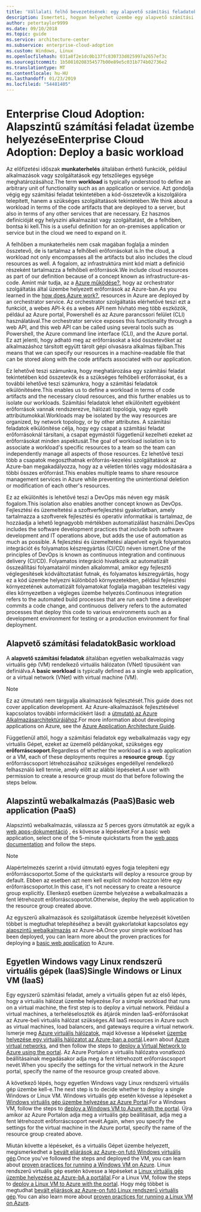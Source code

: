 ```yaml
---
title: 'Vállalati felhő bevezetésének: egy alapvető számítási feladatok üzembe helyezése'
description: Ismerteti, hogyan helyezhet üzembe egy alapvető számítási feladatok Azure-bA
author: petertaylor9999
ms.date: 09/10/2018
ms.topic: guide
ms.service: architecture-center
ms.subservice: enterprise-cloud-adoption
ms.custom: Windows, Linux
ms.openlocfilehash: 031a8f2e1dc0b137fc830733d025997a2657ef3c
ms.sourcegitcommit: 1b50810208354577b00e89e5c031b774b02736e2
ms.translationtype: MT
ms.contentlocale: hu-HU
ms.lasthandoff: 01/23/2019
ms.locfileid: "54481405"
---
```

# <a name="enterprise-cloud-adoption-deploy-a-basic-workload"></a><span data-ttu-id="2061b-103">Enterprise Cloud Adoption: Alapszintű számítási feladat üzembe helyezése</span><span class="sxs-lookup"><span data-stu-id="2061b-103">Enterprise Cloud Adoption: Deploy a basic workload</span></span>

<span data-ttu-id="2061b-104">Az előfizetési időszak **munkaterhelés** általában érthető funkciók, például alkalmazások vagy szolgáltatások egy tetszőleges egysége meghatározásához.</span><span class="sxs-lookup"><span data-stu-id="2061b-104">The term **workload** is typically understood to define an arbitrary unit of functionality such as an application or service.</span></span> <span data-ttu-id="2061b-105">Azt gondolja végig egy számítási feladat tekintetében a kód-összetevők a kiszolgálóra telepített, hanem a szükséges szolgáltatások tekintetében.</span><span class="sxs-lookup"><span data-stu-id="2061b-105">We think about a workload in terms of the code artifacts that are deployed to a server, but also in terms of any other services that are necessary.</span></span> <span data-ttu-id="2061b-106">Ez hasznos definícióját egy helyszíni alkalmazást vagy szolgáltatást, de a felhőben, bontsa ki kell.</span><span class="sxs-lookup"><span data-stu-id="2061b-106">This is a useful definition for an on-premises application or service but in the cloud we need to expand on it.</span></span>

<span data-ttu-id="2061b-107">A felhőben a munkaterhelés nem csak magában foglalja a minden összetevő, de is tartalmaz a felhőbeli erőforrásokat is.</span><span class="sxs-lookup"><span data-stu-id="2061b-107">In the cloud, a workload not only encompasses all the artifacts but also includes the cloud resources as well.</span></span> <span data-ttu-id="2061b-108">A fogalom, az infrastruktúra mint kód miatt a definíció részeként tartalmazza a felhőbeli erőforrások.</span><span class="sxs-lookup"><span data-stu-id="2061b-108">We include cloud resources as part of our definition because of a concept known as infrastructure-as-code.</span></span> <span data-ttu-id="2061b-109">Amint már tudja, az a [Azure működése?](../getting-started/what-is-azure.md), hogy az orchestrator szolgáltatás által üzembe helyezett erőforrások az Azure-ban.</span><span class="sxs-lookup"><span data-stu-id="2061b-109">As you learned in the [how does Azure work?](../getting-started/what-is-azure.md), resources in Azure are deployed by an orchestrator service.</span></span> <span data-ttu-id="2061b-110">Az orchestrator szolgáltatás elérhetővé teszi ezt a funkciót, a webes API-k és a webes API nem hívható meg több eszközök, például az Azure portal, Powershell és az Azure parancssori felület (CLI) használatával.</span><span class="sxs-lookup"><span data-stu-id="2061b-110">The orchestrator service exposes this functionality through a web API, and this web API can be called using several tools such as Powershell, the Azure command line interface (CLI), and the Azure portal.</span></span> <span data-ttu-id="2061b-111">Ez azt jelenti, hogy adható meg az erőforrásokat a kód összetevőket az alkalmazáshoz társított együtt tárolt gépi olvasásra alkalmas fájlban.</span><span class="sxs-lookup"><span data-stu-id="2061b-111">This means that we can specify our resources in a machine-readable file that can be stored along with the code artifacts associated with our application.</span></span>

<span data-ttu-id="2061b-112">Ez lehetővé teszi számunkra, hogy meghatározása egy számítási feladat tekintetében kód összetevők és a szükséges felhőbeli erőforrásokat, és a további lehetővé teszi számunkra, hogy a számítási feladatok elkülönítésére.</span><span class="sxs-lookup"><span data-stu-id="2061b-112">This enables us to define a workload in terms of code artifacts and the necessary cloud resources, and this further enables us to isolate our workloads.</span></span> <span data-ttu-id="2061b-113">Számítási feladatok lehet elkülönített egyébként erőforrások vannak rendszerezve, hálózati topológia, vagy egyéb attribútumokkal.</span><span class="sxs-lookup"><span data-stu-id="2061b-113">Workloads may be isolated by the way resources are organized, by network topology, or by other attributes.</span></span> <span data-ttu-id="2061b-114">A számítási feladatok elkülönítése célja, hogy egy csapat a számítási feladat erőforrásoknál társítani, a csapat egymástól függetlenül kezelheti ezeket az erőforrásokat minden aspektusát.</span><span class="sxs-lookup"><span data-stu-id="2061b-114">The goal of workload isolation is to associate a workload's specific resources to a team so the team can independently manage all aspects of those resources.</span></span> <span data-ttu-id="2061b-115">Ez lehetővé teszi több a csapatok megoszthatnak erőforrás-kezelési szolgáltatások az Azure-ban megakadályozza, hogy az a véletlen törlés vagy módosítására a többi összes erőforrást.</span><span class="sxs-lookup"><span data-stu-id="2061b-115">This enables multiple teams to share resource management services in Azure while preventing the unintentional deletion or modification of each other's resources.</span></span>

<span data-ttu-id="2061b-116">Ez az elkülönítés is lehetővé teszi a DevOps más néven egy másik fogalom.</span><span class="sxs-lookup"><span data-stu-id="2061b-116">This isolation also enables another concept known as DevOps.</span></span> <span data-ttu-id="2061b-117">Fejlesztési és üzemeltetési a szoftverfejlesztési gyakorlatban, amely tartalmazza a szoftverek fejlesztési és operatív informatikai is tartalmaz, de hozzáadja a lehető legnagyobb mértékben automatizálást használni.</span><span class="sxs-lookup"><span data-stu-id="2061b-117">DevOps includes the software development practices that include both software development and IT operations above, but adds the use of automation as much as possible.</span></span> <span data-ttu-id="2061b-118">A fejlesztési és üzemeltetési alapelveit egyik folyamatos integrációt és folyamatos készregyártás (CI/CD) néven ismert.</span><span class="sxs-lookup"><span data-stu-id="2061b-118">One of the principles of DevOps is known as continuous integration and continuous delivery (CI/CD).</span></span> <span data-ttu-id="2061b-119">Folyamatos integráció hivatkozik az automatizált összeállítási folyamatairól minden alkalommal, amikor egy fejlesztő véglegesítések kódváltoztatást futnak, és folyamatos készregyártás, hogy ez a kód üzembe helyezni különböző környezetekben, például fejlesztési környezetének automatizált folyamatokat foglalja magában tesztelési vagy éles környezetben a végleges üzembe helyezés.</span><span class="sxs-lookup"><span data-stu-id="2061b-119">Continuous integration refers to the automated build processes that are run each time a developer commits a code change, and continuous delivery refers to the automated processes that deploy this code to various environments such as a development environment for testing or a production environment for final deployment.</span></span>

## <a name="basic-workload"></a><span data-ttu-id="2061b-120">Alapvető számítási feladatok</span><span class="sxs-lookup"><span data-stu-id="2061b-120">Basic workload</span></span>

<span data-ttu-id="2061b-121">A **alapvető számítási feladatok** általában egyetlen webalkalmazás vagy virtuális gép (VM) rendelkező virtuális hálózaton (VNet) típusúként van definiálva.</span><span class="sxs-lookup"><span data-stu-id="2061b-121">A **basic workload** is typically defined as a single web application, or a virtual network (VNet) with virtual machine (VM).</span></span> 

> [!NOTE]
> <span data-ttu-id="2061b-122">Ez az útmutató nem tárgyalja alkalmazások fejlesztését.</span><span class="sxs-lookup"><span data-stu-id="2061b-122">This guide does not cover application development.</span></span> <span data-ttu-id="2061b-123">Az Azure-alkalmazások fejlesztésével kapcsolatos további információkért lásd: a [útmutató az Azure Alkalmazásarchitektúrájához](/azure/architecture/guide/).</span><span class="sxs-lookup"><span data-stu-id="2061b-123">For more information about developing applications on Azure, see the [Azure Application Architecture Guide](/azure/architecture/guide/).</span></span>

<span data-ttu-id="2061b-124">Függetlenül attól, hogy a számítási feladatok egy webalkalmazás vagy egy virtuális Gépet, ezeket az üzemelő példányokat, szükséges egy **erőforráscsoport**.</span><span class="sxs-lookup"><span data-stu-id="2061b-124">Regardless of whether the workload is a web application or a VM, each of these deployments requires a **resource group**.</span></span> <span data-ttu-id="2061b-125">Egy erőforráscsoport létrehozásához szükséges engedéllyel rendelkező felhasználó kell tennie, amely előtt az alábbi lépéseket.</span><span class="sxs-lookup"><span data-stu-id="2061b-125">A user with permission to create a resource group must do that before following the steps below.</span></span>

## <a name="basic-web-application-paas"></a><span data-ttu-id="2061b-126">Alapszintű webalkalmazás (PaaS)</span><span class="sxs-lookup"><span data-stu-id="2061b-126">Basic web application (PaaS)</span></span>

<span data-ttu-id="2061b-127">Alapszintű webalkalmazás, válassza az 5 perces gyors útmutatók az egyik a [web apps-dokumentáció](/azure/app-service?toc=/azure/architecture/cloud-adoption-guide/toc.json) , és kövesse a lépéseket.</span><span class="sxs-lookup"><span data-stu-id="2061b-127">For a basic web application, select one of the 5-minute quickstarts from the [web apps documentation](/azure/app-service?toc=/azure/architecture/cloud-adoption-guide/toc.json) and follow the steps.</span></span> 

> [!NOTE]
> <span data-ttu-id="2061b-128">Alapértelmezés szerint a rövid útmutató egyes fogja telepíteni egy erőforráscsoportot.</span><span class="sxs-lookup"><span data-stu-id="2061b-128">Some of the quickstarts will deploy a resource group by default.</span></span> <span data-ttu-id="2061b-129">Ebben az esetben azt nem kell explicit módon hozzon létre egy erőforráscsoportot.</span><span class="sxs-lookup"><span data-stu-id="2061b-129">In this case, it's not necessary to create a resource group explicitly.</span></span> <span data-ttu-id="2061b-130">Ellenkező esetben üzembe helyezése a webalkalmazás a fent létrehozott erőforráscsoportot.</span><span class="sxs-lookup"><span data-stu-id="2061b-130">Otherwise, deploy the web application to the resource group created above.</span></span>

<span data-ttu-id="2061b-131">Az egyszerű alkalmazások és szolgáltatások üzembe helyezését követően többet is megtudhat telepítéséhez a bevált gyakorlatokat kapcsolatos egy [alapszintű webalkalmazás](/azure/architecture/reference-architectures/app-service-web-app/basic-web-app?toc=/azure/architecture/cloud-adoption-guide/toc.json) az Azure-bA.</span><span class="sxs-lookup"><span data-stu-id="2061b-131">Once your simple workload has been deployed, you can learn more about the proven practices for deploying a [basic web application](/azure/architecture/reference-architectures/app-service-web-app/basic-web-app?toc=/azure/architecture/cloud-adoption-guide/toc.json) to Azure.</span></span>

## <a name="single-windows-or-linux-vm-iaas"></a><span data-ttu-id="2061b-132">Egyetlen Windows vagy Linux rendszerű virtuális gépek (IaaS)</span><span class="sxs-lookup"><span data-stu-id="2061b-132">Single Windows or Linux VM (IaaS)</span></span>

<span data-ttu-id="2061b-133">Egy egyszerű számítási feladat, amely a virtuális gépen fut az első lépés, hogy a virtuális hálózat üzembe helyezése.</span><span class="sxs-lookup"><span data-stu-id="2061b-133">For a simple workload that runs on a virtual machine, the first step is to deploy a virtual network.</span></span> <span data-ttu-id="2061b-134">Például a virtual machines, a terheléselosztók és átjárók minden IaaS-erőforrásokat az Azure-beli virtuális hálózat szükséges.</span><span class="sxs-lookup"><span data-stu-id="2061b-134">All IaaS resources in Azure such as virtual machines, load balancers, and gateways require a virtual network.</span></span> <span data-ttu-id="2061b-135">Ismerje meg [Azure virtuális hálózatok](/azure/virtual-network/virtual-networks-overview?toc=/azure/architecture/cloud-adoption-guide/toc.json), majd kövesse a lépéseket [üzembe helyezése egy virtuális hálózatot az Azure-ban a portál](/azure/virtual-network/quick-create-portal?toc=/azure/architecture/cloud-adoption-guide/toc.json).</span><span class="sxs-lookup"><span data-stu-id="2061b-135">Learn about [Azure virtual networks](/azure/virtual-network/virtual-networks-overview?toc=/azure/architecture/cloud-adoption-guide/toc.json), and then follow the steps to [deploy a Virtual Network to Azure using the portal](/azure/virtual-network/quick-create-portal?toc=/azure/architecture/cloud-adoption-guide/toc.json).</span></span> <span data-ttu-id="2061b-136">Az Azure Portalon a virtuális hálózatra vonatkozó beállításainak megadásakor adja meg a fent létrehozott erőforráscsoport nevét.</span><span class="sxs-lookup"><span data-stu-id="2061b-136">When you specify the settings for the virtual network in the Azure portal, specify the name of the resource group created above.</span></span>

<span data-ttu-id="2061b-137">A következő lépés, hogy egyetlen Windows vagy Linux rendszerű virtuális gép üzembe kell-e.</span><span class="sxs-lookup"><span data-stu-id="2061b-137">The next step is to decide whether to deploy a single Windows or Linux VM.</span></span> <span data-ttu-id="2061b-138">Windows virtuális gép esetén kövesse a lépéseket a [Windows virtuális gép üzembe helyezése az Azure Portal](/azure/virtual-machines/windows/quick-create-portal?toc=/azure/architecture/cloud-adoption-guide/toc.json).</span><span class="sxs-lookup"><span data-stu-id="2061b-138">For a Windows VM, follow the steps to [deploy a Windows VM to Azure with the portal](/azure/virtual-machines/windows/quick-create-portal?toc=/azure/architecture/cloud-adoption-guide/toc.json).</span></span> <span data-ttu-id="2061b-139">Újra amikor az Azure Portalon adja meg a virtuális gép beállításait, adja meg a fent létrehozott erőforráscsoport nevét.</span><span class="sxs-lookup"><span data-stu-id="2061b-139">Again, when you specify the settings for the virtual machine in the Azure portal, specify the name of the resource group created above.</span></span>

<span data-ttu-id="2061b-140">Miután követte a lépéseket, és a virtuális Gépet üzembe helyezett, megismerkedhet a [bevált eljárások az Azure-on futó Windows virtuális gép](/azure/architecture/reference-architectures/virtual-machines-windows/single-vm?toc=/azure/architecture/cloud-adoption-guide/toc.json).</span><span class="sxs-lookup"><span data-stu-id="2061b-140">Once you've followed the steps and deployed the VM, you can learn about [proven practices for running a Windows VM on Azure](/azure/architecture/reference-architectures/virtual-machines-windows/single-vm?toc=/azure/architecture/cloud-adoption-guide/toc.json).</span></span> <span data-ttu-id="2061b-141">Linux rendszerű virtuális gép esetén kövesse a lépéseket a [Linux virtuális gép üzembe helyezése az Azure-bA a portállal](/azure/virtual-machines/linux/quick-create-portal?toc=/azure/architecture/cloud-adoption-guide/toc.json).</span><span class="sxs-lookup"><span data-stu-id="2061b-141">For a Linux VM, follow the steps to [deploy a Linux VM to Azure with the portal](/azure/virtual-machines/linux/quick-create-portal?toc=/azure/architecture/cloud-adoption-guide/toc.json).</span></span> <span data-ttu-id="2061b-142">Hogy még többet is megtudhat [bevált eljárások az Azure-on futó Linux rendszerű virtuális gép](/azure/architecture/reference-architectures/virtual-machines-linux/single-vm?toc=/azure/architecture/cloud-adoption-guide/toc.json).</span><span class="sxs-lookup"><span data-stu-id="2061b-142">You can also learn more about [proven practices for running a Linux VM on Azure](/azure/architecture/reference-architectures/virtual-machines-linux/single-vm?toc=/azure/architecture/cloud-adoption-guide/toc.json).</span></span>
